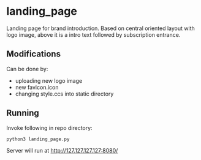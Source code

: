 # landing_page
Landing page for brand introduction. Based on central oriented layout with logo image, above it is a intro text followed by subscription entrance.

## Modifications
Can be done by:
 - uploading new logo image
 - new favicon.icon
 - changing style.ccs into static directory

## Running
Invoke following in repo directory:
 ```
 python3 landing_page.py
 ```

 Server will run at http://127.127.127.127:8080/

